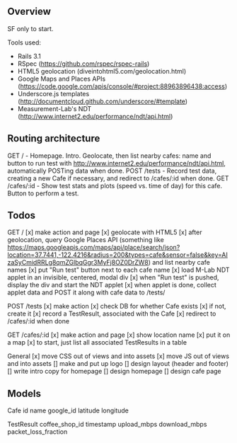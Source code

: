 Overview
--------

SF only to start.

Tools used:

- Rails 3.1
- RSpec (https://github.com/rspec/rspec-rails)
- HTML5 geolocation (diveintohtml5.com/geolocation.html)
- Google Maps and Places APIs (https://code.google.com/apis/console/#project:88963896438:access)
- Underscore.js templates (http://documentcloud.github.com/underscore/#template)
- Measurement-Lab's NDT (http://www.internet2.edu/performance/ndt/api.html)


Routing architecture
--------------------

GET  / - Homepage. Intro. Geolocate, then list nearby cafes: name and button to run test with http://www.internet2.edu/performance/ndt/api.html, automatically POSTing data when done.
POST /tests - Record test data, creating a new Cafe if necessary, and redirect to /cafes/:id when done.
GET  /cafes/:id - Show test stats and plots (speed vs. time of day) for this cafe. Button to perform a test.


Todos
-----

GET /
[x] make action and page
[x] geolocate with HTML5
[x] after geolocation, query Google Places API (something like https://maps.googleapis.com/maps/api/place/search/json?location=37.7441,-122.4216&radius=200&types=cafe&sensor=false&key=AIzaSyCmidRRLg8qmZGlbqGgr3MyFj8OZ0DrZW8) and list nearby cafe names
[x] put "Run test" button next to each cafe name
[x] load M-Lab NDT applet in an invisible, centered, modal div
[x] when "Run test" is pushed, display the div and start the NDT applet
[x] when applet is done, collect applet data and POST it along with cafe data to /tests/

POST /tests
[x] make action
[x] check DB for whether Cafe exists
  [x] if not, create it
[x] record a TestResult, associated with the Cafe
[x] redirect to /cafes/:id when done

GET /cafes/:id
[x] make action and page
[x] show location name
[x] put it on a map
[x] to start, just list all associated TestResults in a table

General
[x] move CSS out of views and into assets
[x] move JS out of views and into assets
[] make and put up logo
[] design layout (header and footer)
[] write intro copy for homepage
[] design homepage
[] design cafe page


Models
------

Cafe
id
name
google_id
latitude
longitude

TestResult
coffee_shop_id
timestamp
upload_mbps
download_mbps
packet_loss_fraction